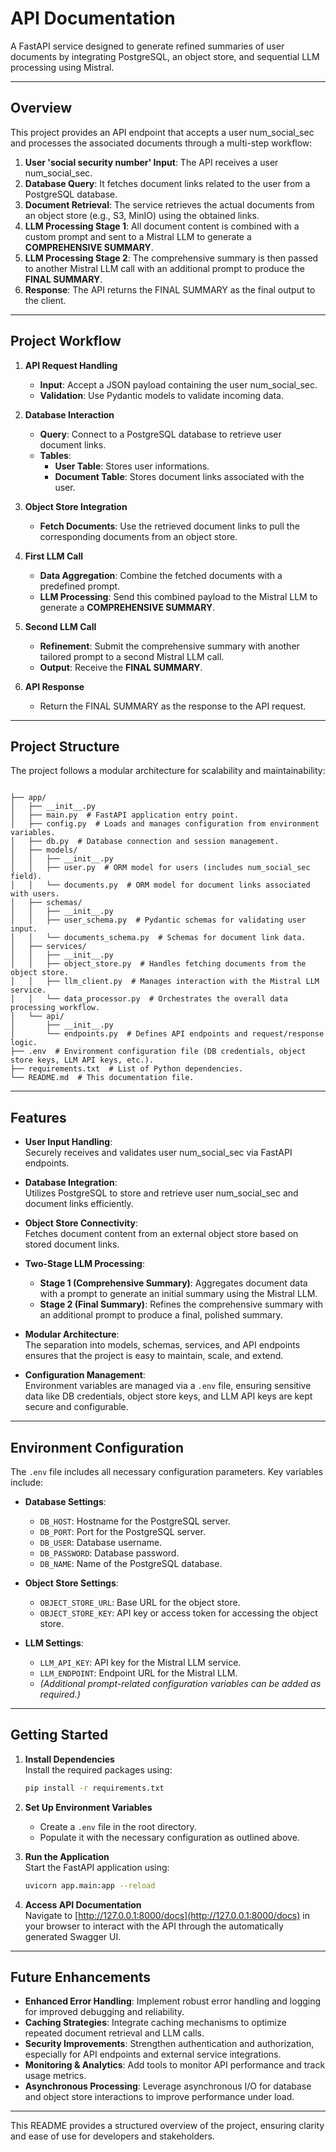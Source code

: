 # API Documentation

A FastAPI service designed to generate refined summaries of user documents by integrating PostgreSQL, an object store, and sequential LLM processing using Mistral.

---

## Overview

This project provides an API endpoint that accepts a user num_social_sec and processes the associated documents through a multi-step workflow:

1. **User 'social security number' Input**: The API receives a user num_social_sec.
2. **Database Query**: It fetches document links related to the user from a PostgreSQL database.
3. **Document Retrieval**: The service retrieves the actual documents from an object store (e.g., S3, MinIO) using the obtained links.
4. **LLM Processing Stage 1**: All document content is combined with a custom prompt and sent to a Mistral LLM to generate a **COMPREHENSIVE SUMMARY**.
5. **LLM Processing Stage 2**: The comprehensive summary is then passed to another Mistral LLM call with an additional prompt to produce the **FINAL SUMMARY**.
6. **Response**: The API returns the FINAL SUMMARY as the final output to the client.

---

## Project Workflow

1. **API Request Handling**  
   - **Input**: Accept a JSON payload containing the user num_social_sec.
   - **Validation**: Use Pydantic models to validate incoming data.

2. **Database Interaction**  
   - **Query**: Connect to a PostgreSQL database to retrieve user document links.
   - **Tables**:
     - **User Table**: Stores user informations.
     - **Document Table**: Stores document links associated with the user.

3. **Object Store Integration**  
   - **Fetch Documents**: Use the retrieved document links to pull the corresponding documents from an object store.

4. **First LLM Call**  
   - **Data Aggregation**: Combine the fetched documents with a predefined prompt.
   - **LLM Processing**: Send this combined payload to the Mistral LLM to generate a **COMPREHENSIVE SUMMARY**.

5. **Second LLM Call**  
   - **Refinement**: Submit the comprehensive summary with another tailored prompt to a second Mistral LLM call.
   - **Output**: Receive the **FINAL SUMMARY**.

6. **API Response**  
   - Return the FINAL SUMMARY as the response to the API request.

---

## Project Structure

The project follows a modular architecture for scalability and maintainability:

```
 
├── app/  
│   ├── __init__.py  
│   ├── main.py  # FastAPI application entry point.  
│   ├── config.py  # Loads and manages configuration from environment variables.  
│   ├── db.py  # Database connection and session management.  
│   ├── models/  
│   │   ├── __init__.py  
│   │   ├── user.py  # ORM model for users (includes num_social_sec field).  
│   │   └── documents.py  # ORM model for document links associated with users.  
│   ├── schemas/  
│   │   ├── __init__.py  
│   │   ├── user_schema.py  # Pydantic schemas for validating user input.  
│   │   └── documents_schema.py  # Schemas for document link data.  
│   ├── services/  
│   │   ├── __init__.py  
│   │   ├── object_store.py  # Handles fetching documents from the object store.  
│   │   ├── llm_client.py  # Manages interaction with the Mistral LLM service.  
│   │   └── data_processor.py  # Orchestrates the overall data processing workflow.  
│   └── api/  
│       ├── __init__.py  
│       └── endpoints.py  # Defines API endpoints and request/response logic.  
├── .env  # Environment configuration file (DB credentials, object store keys, LLM API keys, etc.).  
├── requirements.txt  # List of Python dependencies.  
└── README.md  # This documentation file. 
```

---

## Features

- **User Input Handling**:  
  Securely receives and validates user num_social_sec via FastAPI endpoints.

- **Database Integration**:  
  Utilizes PostgreSQL to store and retrieve user num_social_sec and document links efficiently.

- **Object Store Connectivity**:  
  Fetches document content from an external object store based on stored document links.

- **Two-Stage LLM Processing**:  
  - **Stage 1 (Comprehensive Summary)**: Aggregates document data with a prompt to generate an initial summary using the Mistral LLM.
  - **Stage 2 (Final Summary)**: Refines the comprehensive summary with an additional prompt to produce a final, polished summary.
  
- **Modular Architecture**:  
  The separation into models, schemas, services, and API endpoints ensures that the project is easy to maintain, scale, and extend.

- **Configuration Management**:  
  Environment variables are managed via a `.env` file, ensuring sensitive data like DB credentials, object store keys, and LLM API keys are kept secure and configurable.

---

## Environment Configuration

The `.env` file includes all necessary configuration parameters. Key variables include:

- **Database Settings**:
  - `DB_HOST`: Hostname for the PostgreSQL server.
  - `DB_PORT`: Port for the PostgreSQL server.
  - `DB_USER`: Database username.
  - `DB_PASSWORD`: Database password.
  - `DB_NAME`: Name of the PostgreSQL database.

- **Object Store Settings**:
  - `OBJECT_STORE_URL`: Base URL for the object store.
  - `OBJECT_STORE_KEY`: API key or access token for accessing the object store.

- **LLM Settings**:
  - `LLM_API_KEY`: API key for the Mistral LLM service.
  - `LLM_ENDPOINT`: Endpoint URL for the Mistral LLM.
  - *(Additional prompt-related configuration variables can be added as required.)*

---

## Getting Started

1. **Install Dependencies**  
   Install the required packages using:
   ```bash
   pip install -r requirements.txt
   ```

2. **Set Up Environment Variables**  
   - Create a `.env` file in the root directory.
   - Populate it with the necessary configuration as outlined above.

3. **Run the Application**  
   Start the FastAPI application using:
   ```bash
   uvicorn app.main:app --reload
   ```

4. **Access API Documentation**  
   Navigate to [http://127.0.0.1:8000/docs](http://127.0.0.1:8000/docs) in your browser to interact with the API through the automatically generated Swagger UI.

---

## Future Enhancements

- **Enhanced Error Handling**: Implement robust error handling and logging for improved debugging and reliability.
- **Caching Strategies**: Integrate caching mechanisms to optimize repeated document retrieval and LLM calls.
- **Security Improvements**: Strengthen authentication and authorization, especially for API endpoints and external service integrations.
- **Monitoring & Analytics**: Add tools to monitor API performance and track usage metrics.
- **Asynchronous Processing**: Leverage asynchronous I/O for database and object store interactions to improve performance under load.

---

This README provides a structured overview of the project, ensuring clarity and ease of use for developers and stakeholders.

